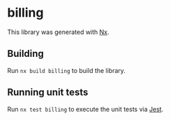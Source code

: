 # billing

This library was generated with [Nx](https://nx.dev).

## Building

Run `nx build billing` to build the library.

## Running unit tests

Run `nx test billing` to execute the unit tests via [Jest](https://jestjs.io).
